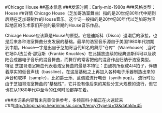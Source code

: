 #Chicago House
##基本信息
###发源时间：Early-mid-1980s
###风格类型：House
##详情
Chicago
House（芝加哥浩室舞曲）指的是20世纪80年代中期到后期在芝加哥制作的House音乐。这个词一般指的是20世纪80年代以芝加哥为活跃地区的艺术家们开创的最早期的House音乐作品。



Chicage
House应该算是House的原型。它是迪斯科（Disco）退潮后的承接，也是后来各种浩室舞曲分支发展的基础。最早的浩室音乐源自于美国1980年代初期到中期。House一字是出自于芝加哥当代知名的舞厅"仓库"（Warehouse）,当时驻场DJ法兰奇‧那寇斯（Frankie
Knuckles）在此播放连续的经典迪斯科可以及欧陆合成器电子音乐的混音舞曲，而舞厅的常客把他的混音作品归纳于浩室类型。 特征
芝加哥浩室舞曲代表着浩室舞曲的最基本特征：由鼓机所组成4/4拍子，伴随着厚实的低音声线（bassline）。在这层基础之上再加入各种电子乐器制造出来的声音和取样（sample），比如爵士乐、蓝调或流行电音（synth
pop）。 流行时段 由于芝加哥浩室舞曲的"基础性"，它并没有像后来的某些分支大规模的流行，但它也在从1980年代中至今的任何时段都存在着。

###本词条内容暂未完善仅供参考，多频百科小编正在火速赶来
###http://dropinapp.hearinmusic.com/#/ency?typeId=13&dataId=45

